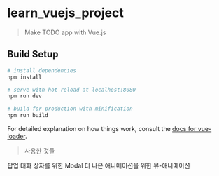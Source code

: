 # learn_vuejs_project

> Make TODO app with Vue.js

## Build Setup

```bash
# install dependencies
npm install

# serve with hot reload at localhost:8080
npm run dev

# build for production with minification
npm run build
```

For detailed explanation on how things work, consult the [docs for vue-loader](http://vuejs.github.io/vue-loader).

> 사용한 것들

팝업 대화 상자를 위한 Modal
더 나은 애니메이션을 위한 뷰-애니메이션
